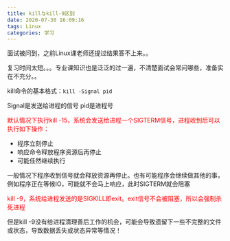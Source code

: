 ```yaml
---
title: kill与kill-9区别
date: 2020-07-30 16:09:16
tags: Linux
categories: 学习
---
```


面试被问到，之前Linux课老师还提过结果答不上来。。

复习时间太短。。。专业课知识也是泛泛的过一遍，不清楚面试会常问哪些，准备实在不充分。。

<!--more-->

kill命令的基本格式：`kill -Signal pid`

Signal是发送给进程的信号   pid是进程号

<font color="red">默认情况下执行kill -15，系统会发送给进程一个SIGTERM信号，进程收到后可以执行如下操作：</font>

- 程序立刻停止
- 响应命令释放程序资源后再停止
- 可能任然继续执行

一般情况下程序收到信号就会释放资源再停止。也有可能程序会继续做其他的事，例如程序正在等候IO，可能就不会马上响应，此时SIGTERM就会阻塞

<font color="red">kill -9，系统给进程发送的是SIGKILL即exit。exit信号不会被阻塞，所以会强制杀死进程</font>

但是kill -9没有给进程清理善后工作的机会，可能会导致遗留下一些不完整的文件或状态，导致数据丢失或状态异常等情况！









